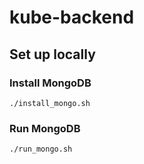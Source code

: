 # kube-backend

## Set up locally

### Install MongoDB
```
./install_mongo.sh
```

### Run MongoDB
```
./run_mongo.sh
```
